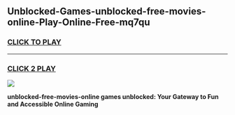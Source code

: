 
## Unblocked-Games-unblocked-free-movies-online-Play-Online-Free-mq7qu
<h3>
<a href="https://premium76.site?title=unblocked-free-movies-online&ref=26A">CLICK TO PLAY</a></h3>
<hr>

<h3>
<a href="https://premium76.site?title=unblocked-free-movies-online&ref=26A">CLICK 2 PLAY</a>
  
</h3>

<a href="https://premium76.site?title=unblocked-free-movies-online&ref=26A"><img src="https://clearcache.store/games.png"></a>


**unblocked-free-movies-online games unblocked: Your Gateway to Fun and Accessible Online Gaming**
